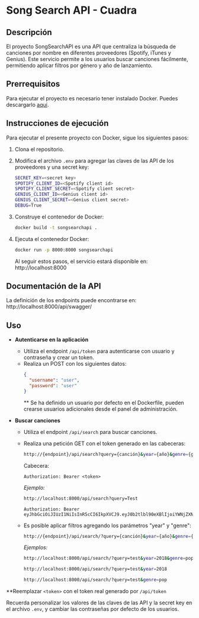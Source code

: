 # Song Search API - Cuadra

## Descripción

El proyecto SongSearchAPI es una API que centraliza la búsqueda de canciones por nombre en diferentes proveedores (Spotify, iTunes y Genius). Este servicio permite a los usuarios buscar canciones fácilmente, permitiendo aplicar filtros por género y año de lanzamiento.

## Prerrequisitos
Para ejecutar el proyecto es necesario tener instalado Docker. Puedes descargarlo [aquí](https://www.docker.com/products/docker-desktop/).

## Instrucciones de ejecución

Para ejecutar el presente proyecto con Docker, sigue los siguientes pasos:

1. Clona el repositorio.

2. Modifica el archivo `.env` para agregar las claves de las API de los proveedores y una secret key:

   ```bash
   SECRET_KEY=<secret key>
   SPOTIFY_CLIENT_ID=<Spotify client id>
   SPOTIFY_CLIENT_SECRET=<Spotify client secret>
   GENIUS_CLIENT_ID=<Genius client id>
   GENIUS_CLIENT_SECRET=<Genius client secret>
   DEBUG=True
   ```

3. Construye el contenedor de Docker:

   ```bash
   docker build -t songsearchapi .
   ```

4. Ejecuta el contenedor Docker:

   ```bash
   docker run -p 8000:8000 songsearchapi
   ```

   Al seguir estos pasos, el servicio estará disponible en: http://localhost:8000

## Documentación de la API

La definición de los endpoints puede encontrarse en: http://localhost:8000/api/swagger/

## Uso

- **Autenticarse en la aplicación**
  - Utiliza el endpoint `/api/token` para autenticarse con usuario y contraseña y crear un token.
  - Realiza un POST con los siguientes datos:
    ```json
    {
      "username": "user",
      "password": "user"
    }
    ```
    ** Se ha definido un usuario por defecto en el Dockerfile, pueden crearse usuarios adicionales desde el panel de administración.

- **Buscar canciones**
  - Utiliza el endpoint `/api/search` para buscar canciones.
  - Realiza una petición GET con el token generado en las cabeceras:

    ```bash
    http://{endpoint}/api/search?query={canción}&year={año}&genre={género}
    ```
    Cabecera:
    ```
    Authorization: Bearer <token>
    ```

    *Ejemplo:*
    ```bash
    http://localhost:8000/api/search?query=Test
    ```
    ```
    Authorization: Bearer eyJhbGciOiJIUzI1NiIsInR5cCI6IkpXVCJ9.eyJ0b2tlbl90eXBlIjoiYWNjZXNzIiwiZXhwIjoxNjkyMzE1NTIyLCJpYXQiOjE2OTIzMTUyMjIsImp0aSI6ImNkMTI4YjVlYjQ0OTRmNWFiYzFiOWMzOGI0ZDFiMTRkIiwidXNlcl9pZCI6M30.4hNOjWWxTVi7YeVFyJ0aG9_N_OiQfULUyMoma7BPdmc
    ```
  - Es posible aplicar filtros agregando los parámetros "year" y "genre":

    ```bash
    http://{endpoint}/api/search/?query={canción}&year={año}&genre={género}
    ```
    
    *Ejemplos:*
    ```bash
    http://localhost:8000/api/search/?query=test&year=2018&genre=pop
    ```
    ```bash
    http://localhost:8000/api/search/?query=test&year=2018
    ```
    ```bash
    http://localhost:8000/api/search/?query=test&genre=pop
    ```
**Reemplazar `<token>` con el token real generado por `/api/token`

Recuerda personalizar los valores de las claves de las API y la secret key en el archivo `.env`, y cambiar las contraseñas por defecto de los usuarios.
